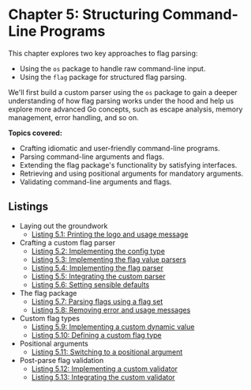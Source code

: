 # Chapter 5: Structuring Command-Line Programs

This chapter explores two key approaches to flag parsing:
  - Using the `os` package to handle raw command-line input.
  - Using the `flag` package for structured flag parsing.

We'll first build a custom parser using the `os` package to gain a deeper understanding of how flag parsing works under the hood and help us explore more advanced Go concepts, such as escape analysis, memory management, error handling, and so on.

**Topics covered:**
- Crafting idiomatic and user-friendly command-line programs.
- Parsing command-line arguments and flags.
- Extending the flag package's functionality by satisfying interfaces.
- Retrieving and using positional arguments for mandatory arguments.
- Validating command-line arguments and flags.

## Listings

- Laying out the groundwork
  - [Listing 5.1: Printing the logo and usage message](01-printing-the-logo-and-usage-message.md)
- Crafting a custom flag parser
  - [Listing 5.2: Implementing the config type](02-implementing-the-config-type.md)
  - [Listing 5.3: Implementing the flag value parsers](03-implementing-the-flag-value-parsers.md)
  - [Listing 5.4: Implementing the flag parser](04-implementing-the-flag-parser.md)
  - [Listing 5.5: Integrating the custom parser](05-integrating-the-custom-parser.md)
  - [Listing 5.6: Setting sensible defaults](06-setting-sensible-defaults.md)
- The flag package
  - [Listing 5.7: Parsing flags using a flag set](07-parsing-flags-using-a-flag-set.md)
  - [Listing 5.8: Removing error and usage messages](08-removing-error-and-usage-messages.md)
- Custom flag types
  - [Listing 5.9: Implementing a custom dynamic value](09-implementing-a-custom-dynamic-value.md)
  - [Listing 5.10: Defining a custom flag type](10-defining-a-custom-flag-type.md)
- Positional arguments
  - [Listing 5.11: Switching to a positional argument](11-switching-to-a-positional-argument.md)
- Post-parse flag validation
  - [Listing 5.12: Implementing a custom validator](12-implementing-a-custom-validator.md)
  - [Listing 5.13: Integrating the custom validator](13-integrating-the-custom-validator.md)
